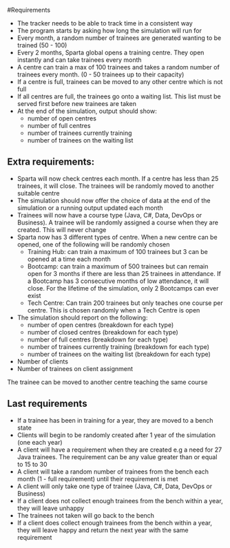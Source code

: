 #Requirements

- The tracker needs to be able to track time in a consistent way
- The program starts by asking how long the simulation will run for
- Every month, a random number of trainees are generated wanting to be trained (50 - 100)
- Every 2 months, Sparta global opens a training centre. They open instantly and can take trainees every month
- A centre can train a max of 100 trainees and takes a random number of trainees every month. (0 - 50 trainees up to their capacity)
- If a centre is full, trainees can be moved to any other centre which is not full
- If all centres are full, the trainees go onto a waiting list. This list must be served first before new trainees are taken
- At the end of the simulation, output should show:
  - number of open centres
  - number of full centres
  - number of trainees currently training
  - number of trainees on the waiting list

## Extra requirements:
- Sparta will now check centres each month. If a centre has less than 25 trainees, it will close.  The trainees will be randomly moved to another suitable centre
- The simulation should now offer the choice of data at the end of the simulation or a running output updated each month
- Trainees will now have a course type (Java, C#, Data, DevOps or Business). A trainee will be randomly assigned a course when they are created. This will never change
- Sparta now has 3 different types of centre. When a new centre can be opened, one of the following will be randomly chosen
    - Training Hub: can train a maximum of 100 trainees but 3 can be opened at a time each month
    - Bootcamp: can train a maximum of 500 trainees but can remain open for 3 months if there are less than 25 trainees in attendance. If a Bootcamp has 3 consecutive months of low attendance, it will close. For the lifetime of the simulation, only 2 Bootcamps can ever exist
    - Tech Centre: Can train 200 trainees but only teaches one course per centre. This is chosen randomly when a Tech Centre is open
- The simulation should report on the following:
    - number of open centres (breakdown for each type)
    - number of closed centres (breakdown for each type)
    - number of full centres (breakdown for each type)
    - number of trainees currently training (breakdown for each type)
    - number of trainees on the waiting list (breakdown for each type)
-	Number of clients
-	Number of trainees on client assignment

The trainee can be moved to another centre teaching the same course

## Last requirements
- If a trainee has been in training for a year, they are moved to a bench state
- Clients will begin to be randomly created after 1 year of the simulation (one each year)
- A client will have a requirement when they are created e.g a need for 27 Java trainees.  The requirement can be any value greater than or equal to 15 to 30
- A client will take a random number of trainees from the bench each month (1 - full requirement) until their requirement is met
- A client will only take one type of trainee (Java, C#, Data, DevOps or Business)
- If a client does not collect enough trainees from the bench within a year, they will leave unhappy
- The trainees not taken will go back to the bench
- If a client does collect enough trainees from the bench within a year, they will leave happy and return the next year with the same requirement



